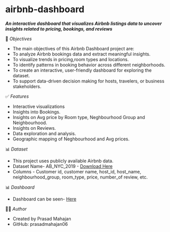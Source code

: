 # airbnb-dashboard
***An interactive dashboard that visualizes Airbnb listings data to uncover insights related to pricing, bookings, and reviews***

🎯 *Objectives*
- The main objectives of this Airbnb Dashboard project are:
- To analyze Airbnb bookings data and extract meaningful insights.
- To visualize trends in pricing,room types and locations.
- To identify patterns in booking behavior across different neighborhoods.
- To create an interactive, user-friendly dashboard for exploring the dataset.
- To support data-driven decision making for hosts, travelers, or business stakeholders.

✅ *Features*
- Interactive visualizations
- Insights into Bookings.
- Insights on Avg price by Room type, Neghbourhood Group and Neighbourhood.
- Insights on Reviews.
- Data exploration and analysis.
- Geographic mapping of Neghbourhood and Avg prices.

📊  *Dataset*
- This project uses publicly available Airbnb data. 
- Dataset Name- AB_NYC_2019 - <a href ="https://github.com/prasadmahajan06/airbnb-dashboard/blob/main/AB_NYC_2019.csv">Download Here</a>
- Columns - Customer id, customer name, host_id, host_name, neighbourhood_group, room_type, price, number_of review, etc.

📊 *Dashboard*
- Dashboard can be seen- <a href ="https://github.com/prasadmahajan06/airbnb-dashboard/blob/main/airbnb.png">Here</a>


🙋‍♂️ *Author*
- Created by Prasad Mahajan
- GitHub: prasadmahajan06
